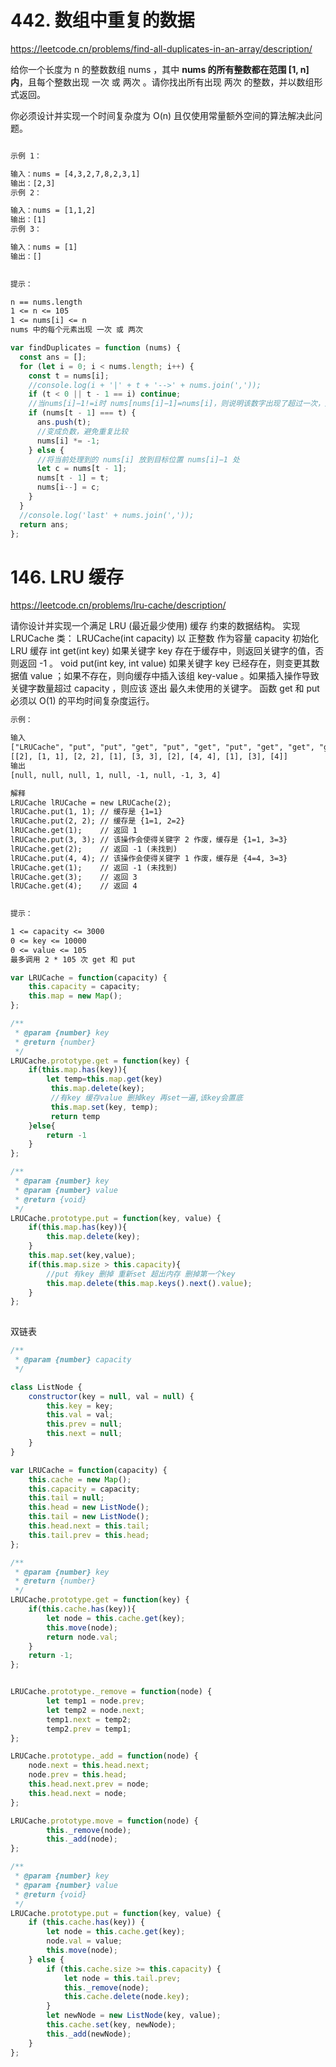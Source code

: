 # 442. 数组中重复的数据

<https://leetcode.cn/problems/find-all-duplicates-in-an-array/description/>

给你一个长度为 n 的整数数组 nums ，其中 **nums 的所有整数都在范围 [1, n] 内**，且每个整数出现 一次 或 两次 。请你找出所有出现 两次 的整数，并以数组形式返回。

你必须设计并实现一个时间复杂度为 O(n) 且仅使用常量额外空间的算法解决此问题。

```txt

示例 1：

输入：nums = [4,3,2,7,8,2,3,1]
输出：[2,3]
示例 2：

输入：nums = [1,1,2]
输出：[1]
示例 3：

输入：nums = [1]
输出：[]
 

提示：

n == nums.length
1 <= n <= 105
1 <= nums[i] <= n
nums 中的每个元素出现 一次 或 两次
```

```js
var findDuplicates = function (nums) {
  const ans = [];
  for (let i = 0; i < nums.length; i++) {
    const t = nums[i];
    //console.log(i + '|' + t + '-->' + nums.join(','));
    if (t < 0 || t - 1 == i) continue;
    //当nums[i]−1!=i时 nums[nums[i]−1]=nums[i]，则说明该数字出现了超过一次，加入答案
    if (nums[t - 1] === t) {
      ans.push(t);
      //变成负数，避免重复比较
      nums[i] *= -1;
    } else {
      //将当前处理到的 nums[i] 放到目标位置 nums[i]−1 处
      let c = nums[t - 1];
      nums[t - 1] = t;
      nums[i--] = c;
    }
  }
  //console.log('last' + nums.join(','));
  return ans;
};
```

# 146. LRU 缓存

<https://leetcode.cn/problems/lru-cache/description/>

请你设计并实现一个满足  LRU (最近最少使用) 缓存 约束的数据结构。
实现 LRUCache 类：
LRUCache(int capacity) 以 正整数 作为容量 capacity 初始化 LRU 缓存
int get(int key) 如果关键字 key 存在于缓存中，则返回关键字的值，否则返回 -1 。
void put(int key, int value) 如果关键字 key 已经存在，则变更其数据值 value ；如果不存在，则向缓存中插入该组 key-value 。如果插入操作导致关键字数量超过 capacity ，则应该 逐出 最久未使用的关键字。
函数 get 和 put 必须以 O(1) 的平均时间复杂度运行。

```txt
示例：

输入
["LRUCache", "put", "put", "get", "put", "get", "put", "get", "get", "get"]
[[2], [1, 1], [2, 2], [1], [3, 3], [2], [4, 4], [1], [3], [4]]
输出
[null, null, null, 1, null, -1, null, -1, 3, 4]

解释
LRUCache lRUCache = new LRUCache(2);
lRUCache.put(1, 1); // 缓存是 {1=1}
lRUCache.put(2, 2); // 缓存是 {1=1, 2=2}
lRUCache.get(1);    // 返回 1
lRUCache.put(3, 3); // 该操作会使得关键字 2 作废，缓存是 {1=1, 3=3}
lRUCache.get(2);    // 返回 -1 (未找到)
lRUCache.put(4, 4); // 该操作会使得关键字 1 作废，缓存是 {4=4, 3=3}
lRUCache.get(1);    // 返回 -1 (未找到)
lRUCache.get(3);    // 返回 3
lRUCache.get(4);    // 返回 4
 

提示：

1 <= capacity <= 3000
0 <= key <= 10000
0 <= value <= 105
最多调用 2 * 105 次 get 和 put
```

```js
var LRUCache = function(capacity) {
    this.capacity = capacity;
    this.map = new Map();
};

/** 
 * @param {number} key
 * @return {number}
 */
LRUCache.prototype.get = function(key) {
    if(this.map.has(key)){
        let temp=this.map.get(key)
         this.map.delete(key);
         //有key 缓存value 删掉key 再set一遍,该key会置底
         this.map.set(key, temp);
         return temp
    }else{
        return -1
    }
};

/** 
 * @param {number} key 
 * @param {number} value
 * @return {void}
 */
LRUCache.prototype.put = function(key, value) {
    if(this.map.has(key)){
        this.map.delete(key);
    }
    this.map.set(key,value);
    if(this.map.size > this.capacity){
        //put 有key 删掉 重新set 超出内存 删掉第一个key
        this.map.delete(this.map.keys().next().value);
    }
};
 
```

双链表

```js
/**
 * @param {number} capacity
 */

class ListNode {
    constructor(key = null, val = null) {
        this.key = key;
        this.val = val;
        this.prev = null;
        this.next = null;
    }
}

var LRUCache = function(capacity) {
    this.cache = new Map();
    this.capacity = capacity;
    this.tail = null;
    this.head = new ListNode();
    this.tail = new ListNode();
    this.head.next = this.tail;
    this.tail.prev = this.head;
};

/** 
 * @param {number} key
 * @return {number}
 */
LRUCache.prototype.get = function(key) {
    if(this.cache.has(key)){
        let node = this.cache.get(key);
        this.move(node);
        return node.val; 
    }
    return -1;
};


LRUCache.prototype._remove = function(node) {
        let temp1 = node.prev;
        let temp2 = node.next;
        temp1.next = temp2;
        temp2.prev = temp1;
};

LRUCache.prototype._add = function(node) {
    node.next = this.head.next;
    node.prev = this.head;
    this.head.next.prev = node;
    this.head.next = node;
};

LRUCache.prototype.move = function(node) {
        this._remove(node);
        this._add(node);
};

/** 
 * @param {number} key 
 * @param {number} value
 * @return {void}
 */
LRUCache.prototype.put = function(key, value) {
    if (this.cache.has(key)) {
        let node = this.cache.get(key);
        node.val = value;
        this.move(node);
    } else {
        if (this.cache.size >= this.capacity) {
            let node = this.tail.prev;
            this._remove(node);
            this.cache.delete(node.key);
        }
        let newNode = new ListNode(key, value);
        this.cache.set(key, newNode);
        this._add(newNode);
    }
}; 
 
```
